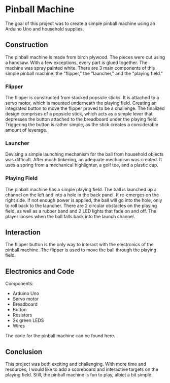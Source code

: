 # Pinball Machine 

The goal of this project was to create a simple pinball machine using an Arduino Uno and household supplies.

## Construction 

The pinball machine is made from birch plywood. The pieces were cut using a handsaw. With a few exceptions, every part is glued together. The machine was spray painted white. There are 3 main components of this simple pinball machine: the "flipper," the "launcher," and the "playing field." 

### Flipper

The flipper is constructed from stacked popsicle sticks. It is attached to a servo motor, which is mounted underneath the playing field. Creating an integrated button to move the flipper proved to be a challenge. The finalized design comprises of a popsicle stick, which acts as a simple lever that depresses the button attached to the breadboard under the playing field. Triggering the button is rather simple, as the stick creates a considerable amount of leverage. 

### Launcher

Devising a simple launching mechanism for the ball from household objects was difficult. After much tinkering, an adequate mechanism was created. It uses a spring from a mechanical highlighter, a golf tee, and a plastic cap. 

### Playing Field

The pinball machine has a simple playing field. The ball is launched up a channel on the left and into a hole in the back panel. It re-emerges on the right side. If not enough power is applied, the ball will go into the hole, only to roll back to the launcher. There are 2 circular obstacles on the playing field, as well as a rubber band and 2 LED lights that fade on and off. The player looses when the ball falls back into the launch channel. 

## Interaction

The flipper button is the only way to interact with the electronics of the pinball machine. The flipper is used to move the ball through the playing field. 

## Electronics and Code 

Components:
- Arduino Uno
- Servo motor
- Breadboard
- Button
- Resistors
- 2x green LEDS
- Wires

The code for the pinball machine can be found here.

## Conclusion

This project was both exciting and challenging. With more time and resources, I would like to add a scoreboard and interactive targets on the playing field. Still, the pinball machine is fun to play, albiet a bit simple. 




